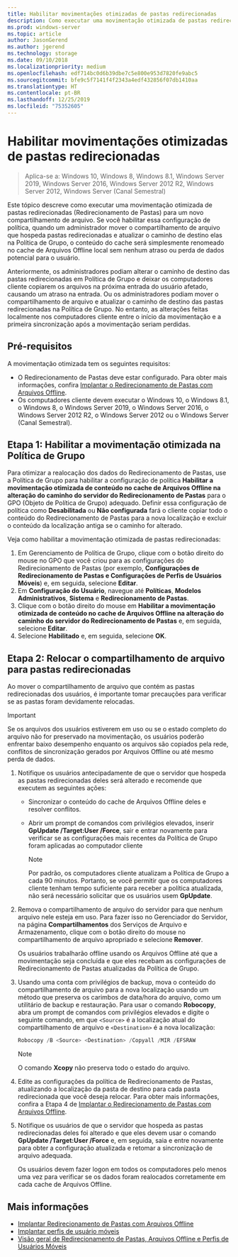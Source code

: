 ```yaml
---
title: Habilitar movimentações otimizadas de pastas redirecionadas
description: Como executar uma movimentação otimizada de pastas redirecionadas para um novo compartilhamento de arquivo.
ms.prod: windows-server
ms.topic: article
author: JasonGerend
ms.author: jgerend
ms.technology: storage
ms.date: 09/10/2018
ms.localizationpriority: medium
ms.openlocfilehash: edf714bc0d6b39dbe7c5e800e953d7820fe9abc5
ms.sourcegitcommit: bfe9c5f7141f4f2343a4edf432856f07db1410aa
ms.translationtype: HT
ms.contentlocale: pt-BR
ms.lasthandoff: 12/25/2019
ms.locfileid: "75352605"
---
```

# <a name="enable-optimized-moves-of-redirected-folders"></a>Habilitar movimentações otimizadas de pastas redirecionadas

>Aplica-se a: Windows 10, Windows 8, Windows 8.1, Windows Server 2019, Windows Server 2016, Windows Server 2012 R2, Windows Server 2012, Windows Server (Canal Semestral)

Este tópico descreve como executar uma movimentação otimizada de pastas redirecionadas (Redirecionamento de Pastas) para um novo compartilhamento de arquivo. Se você habilitar essa configuração de política, quando um administrador mover o compartilhamento de arquivo que hospeda pastas redirecionadas e atualizar o caminho de destino elas na Política de Grupo, o conteúdo do cache será simplesmente renomeado no cache de Arquivos Offline local sem nenhum atraso ou perda de dados potencial para o usuário.

Anteriormente, os administradores podiam alterar o caminho de destino das pastas redirecionadas em Política de Grupo e deixar os computadores cliente copiarem os arquivos na próxima entrada do usuário afetado, causando um atraso na entrada. Ou os administradores podiam mover o compartilhamento de arquivo e atualizar o caminho de destino das pastas redirecionadas na Política de Grupo. No entanto, as alterações feitas localmente nos computadores cliente entre o início da movimentação e a primeira sincronização após a movimentação seriam perdidas.

## <a name="prerequisites"></a>Pré-requisitos

A movimentação otimizada tem os seguintes requisitos:

- O Redirecionamento de Pastas deve estar configurado. Para obter mais informações, confira [Implantar o Redirecionamento de Pastas com Arquivos Offline](deploy-folder-redirection.md).
- Os computadores cliente devem executar o Windows 10, o Windows 8.1, o Windows 8, o Windows Server 2019, o Windows Server 2016, o Windows Server 2012 R2, o Windows Server 2012 ou o Windows Server (Canal Semestral).

## <a name="step-1-enable-optimized-move-in-group-policy"></a>Etapa 1: Habilitar a movimentação otimizada na Política de Grupo

Para otimizar a realocação dos dados do Redirecionamento de Pastas, use a Política de Grupo para habilitar a configuração de política **Habilitar a movimentação otimizada de conteúdo no cache de Arquivos Offline na alteração do caminho do servidor do Redirecionamento de Pastas** para o GPO (Objeto de Política de Grupo) adequado. Definir essa configuração de política como **Desabilitada** ou **Não configurada** fará o cliente copiar todo o conteúdo do Redirecionamento de Pastas para a nova localização e excluir o conteúdo da localização antiga se o caminho for alterado.

Veja como habilitar a movimentação otimizada de pastas redirecionadas:

1. Em Gerenciamento de Política de Grupo, clique com o botão direito do mouse no GPO que você criou para as configurações do Redirecionamento de Pastas (por exemplo, **Configurações de Redirecionamento de Pastas e Configurações de Perfis de Usuários Móveis**) e, em seguida, selecione **Editar**.
2. Em **Configuração do Usuário**, navegue até **Políticas**, **Modelos Administrativos**, **Sistema** e **Redirecionamento de Pastas**.
3. Clique com o botão direito do mouse em **Habilitar a movimentação otimizada de conteúdo no cache de Arquivos Offline na alteração do caminho do servidor do Redirecionamento de Pastas** e, em seguida, selecione **Editar**.
4. Selecione **Habilitado** e, em seguida, selecione **OK**.

## <a name="step-2-relocate-the-file-share-for-redirected-folders"></a>Etapa 2: Relocar o compartilhamento de arquivo para pastas redirecionadas

Ao mover o compartilhamento de arquivo que contém as pastas redirecionadas dos usuários, é importante tomar precauções para verificar se as pastas foram devidamente relocadas.

>[!IMPORTANT]
>Se os arquivos dos usuários estiverem em uso ou se o estado completo do arquivo não for preservado na movimentação, os usuários poderão enfrentar baixo desempenho enquanto os arquivos são copiados pela rede, conflitos de sincronização gerados por Arquivos Offline ou até mesmo perda de dados.

1. Notifique os usuários antecipadamente de que o servidor que hospeda as pastas redirecionadas deles será alterado e recomende que executem as seguintes ações:

      - Sincronizar o conteúdo do cache de Arquivos Offline deles e resolver conflitos.
      - Abrir um prompt de comandos com privilégios elevados, inserir **GpUpdate /Target:User /Force**, sair e entrar novamente para verificar se as configurações mais recentes da Política de Grupo foram aplicadas ao computador cliente

        >[!NOTE]
        >Por padrão, os computadores cliente atualizam a Política de Grupo a cada 90 minutos. Portanto, se você permitir que os computadores cliente tenham tempo suficiente para receber a política atualizada, não será necessário solicitar que os usuários usem **GpUpdate**.
2. Remova o compartilhamento de arquivo do servidor para que nenhum arquivo nele esteja em uso. Para fazer isso no Gerenciador do Servidor, na página **Compartilhamentos** dos Serviços de Arquivo e Armazenamento, clique com o botão direito do mouse no compartilhamento de arquivo apropriado e selecione **Remover**.

    Os usuários trabalharão offline usando os Arquivos Offline até que a movimentação seja concluída e que eles recebam as configurações de Redirecionamento de Pastas atualizadas da Política de Grupo.

3. Usando uma conta com privilégios de backup, mova o conteúdo do compartilhamento de arquivo para a nova localização usando um método que preserva os carimbos de data/hora do arquivo, como um utilitário de backup e restauração. Para usar o comando **Robocopy**, abra um prompt de comandos com privilégios elevados e digite o seguinte comando, em que ```<Source>``` é a localização atual do compartilhamento de arquivo e ```<Destination>``` é a nova localização:

    ```PowerShell
    Robocopy /B <Source> <Destination> /Copyall /MIR /EFSRAW
    ```

    >[!NOTE]
    >O comando **Xcopy** não preserva todo o estado do arquivo.
4. Edite as configurações da política de Redirecionamento de Pastas, atualizando a localização da pasta de destino para cada pasta redirecionada que você deseja relocar. Para obter mais informações, confira a Etapa 4 de [Implantar o Redirecionamento de Pastas com Arquivos Offline](deploy-folder-redirection.md).
5. Notifique os usuários de que o servidor que hospeda as pastas redirecionadas deles foi alterado e que eles devem usar o comando **GpUpdate /Target:User /Force** e, em seguida, saia e entre novamente para obter a configuração atualizada e retomar a sincronização de arquivo adequada.

    Os usuários devem fazer logon em todos os computadores pelo menos uma vez para verificar se os dados foram realocados corretamente em cada cache de Arquivos Offline.

## <a name="more-information"></a>Mais informações

* [Implantar Redirecionamento de Pastas com Arquivos Offline](deploy-folder-redirection.md)
* [Implantar perfis de usuário móveis](deploy-roaming-user-profiles.md)
* [Visão geral de Redirecionamento de Pastas, Arquivos Offline e Perfis de Usuários Móveis](folder-redirection-rup-overview.md)